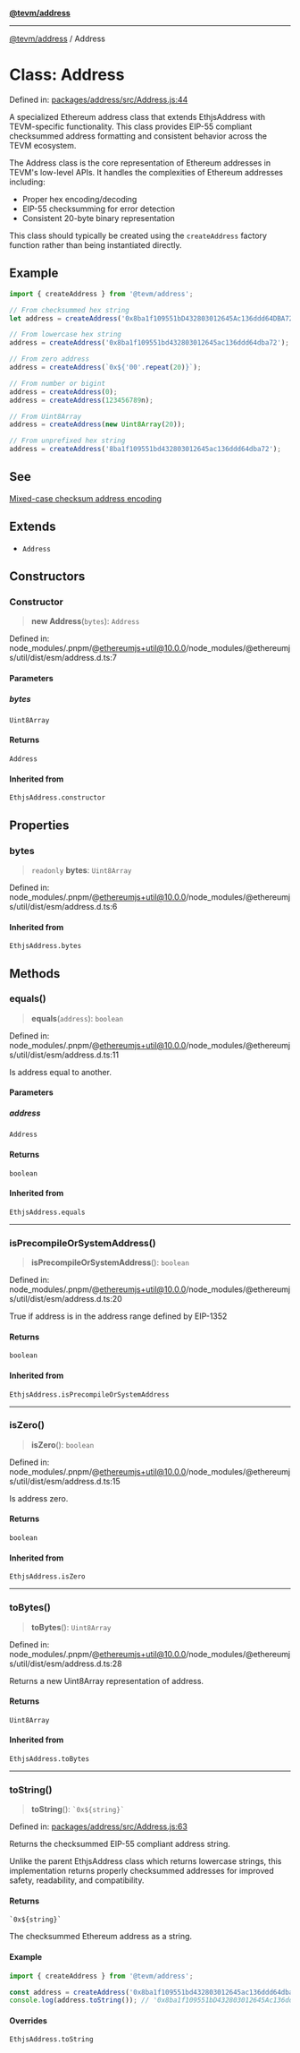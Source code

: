 [**@tevm/address**](../README.md)

***

[@tevm/address](../globals.md) / Address

# Class: Address

Defined in: [packages/address/src/Address.js:44](https://github.com/evmts/tevm-monorepo/blob/main/packages/address/src/Address.js#L44)

A specialized Ethereum address class that extends EthjsAddress with TEVM-specific
functionality. This class provides EIP-55 compliant checksummed address formatting
and consistent behavior across the TEVM ecosystem.

The Address class is the core representation of Ethereum addresses in TEVM's
low-level APIs. It handles the complexities of Ethereum addresses including:
- Proper hex encoding/decoding
- EIP-55 checksumming for error detection
- Consistent 20-byte binary representation

This class should typically be created using the `createAddress` factory function
rather than being instantiated directly.

## Example

```javascript
import { createAddress } from '@tevm/address';

// From checksummed hex string
let address = createAddress('0x8ba1f109551bD432803012645Ac136ddd64DBA72');

// From lowercase hex string
address = createAddress('0x8ba1f109551bd432803012645ac136ddd64dba72');

// From zero address
address = createAddress(`0x${'00'.repeat(20)}`);

// From number or bigint
address = createAddress(0);
address = createAddress(123456789n);

// From Uint8Array
address = createAddress(new Uint8Array(20));

// From unprefixed hex string
address = createAddress('8ba1f109551bd432803012645ac136ddd64dba72');
```

## See

[Mixed-case checksum address encoding](https://eips.ethereum.org/EIPS/eip-55|EIP-55:)

## Extends

- `Address`

## Constructors

### Constructor

> **new Address**(`bytes`): `Address`

Defined in: node\_modules/.pnpm/@ethereumjs+util@10.0.0/node\_modules/@ethereumjs/util/dist/esm/address.d.ts:7

#### Parameters

##### bytes

`Uint8Array`

#### Returns

`Address`

#### Inherited from

`EthjsAddress.constructor`

## Properties

### bytes

> `readonly` **bytes**: `Uint8Array`

Defined in: node\_modules/.pnpm/@ethereumjs+util@10.0.0/node\_modules/@ethereumjs/util/dist/esm/address.d.ts:6

#### Inherited from

`EthjsAddress.bytes`

## Methods

### equals()

> **equals**(`address`): `boolean`

Defined in: node\_modules/.pnpm/@ethereumjs+util@10.0.0/node\_modules/@ethereumjs/util/dist/esm/address.d.ts:11

Is address equal to another.

#### Parameters

##### address

`Address`

#### Returns

`boolean`

#### Inherited from

`EthjsAddress.equals`

***

### isPrecompileOrSystemAddress()

> **isPrecompileOrSystemAddress**(): `boolean`

Defined in: node\_modules/.pnpm/@ethereumjs+util@10.0.0/node\_modules/@ethereumjs/util/dist/esm/address.d.ts:20

True if address is in the address range defined
by EIP-1352

#### Returns

`boolean`

#### Inherited from

`EthjsAddress.isPrecompileOrSystemAddress`

***

### isZero()

> **isZero**(): `boolean`

Defined in: node\_modules/.pnpm/@ethereumjs+util@10.0.0/node\_modules/@ethereumjs/util/dist/esm/address.d.ts:15

Is address zero.

#### Returns

`boolean`

#### Inherited from

`EthjsAddress.isZero`

***

### toBytes()

> **toBytes**(): `Uint8Array`

Defined in: node\_modules/.pnpm/@ethereumjs+util@10.0.0/node\_modules/@ethereumjs/util/dist/esm/address.d.ts:28

Returns a new Uint8Array representation of address.

#### Returns

`Uint8Array`

#### Inherited from

`EthjsAddress.toBytes`

***

### toString()

> **toString**(): `` `0x${string}` ``

Defined in: [packages/address/src/Address.js:63](https://github.com/evmts/tevm-monorepo/blob/main/packages/address/src/Address.js#L63)

Returns the checksummed EIP-55 compliant address string.

Unlike the parent EthjsAddress class which returns lowercase strings,
this implementation returns properly checksummed addresses for improved
safety, readability, and compatibility.

#### Returns

`` `0x${string}` ``

The checksummed Ethereum address as a string.

#### Example

```javascript
import { createAddress } from '@tevm/address';

const address = createAddress('0x8ba1f109551bd432803012645ac136ddd64dba72');
console.log(address.toString()); // '0x8ba1f109551bD432803012645Ac136ddd64DBA72'
```

#### Overrides

`EthjsAddress.toString`
